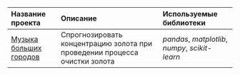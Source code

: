 | Название проекта | Описание | Используемые библиотеки | 
| :---------------------- | :---------------------- | :---------------------- |
| [Музыка больших городов](big_cities_music) | Спрогнозировать концентрацию золота при проведении процесса очистки золота| *pandas*, *matplotlib*, *numpy*, *scikit-learn* |
